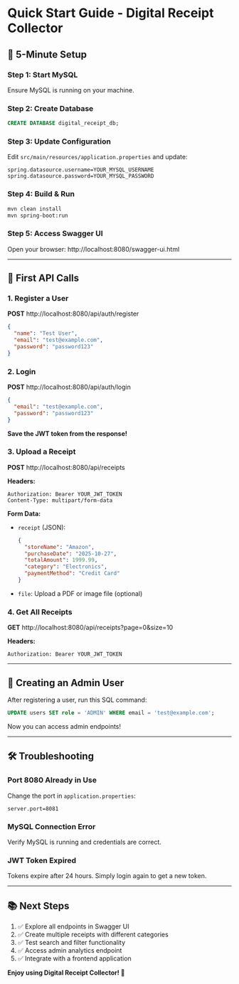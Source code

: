 # Quick Start Guide - Digital Receipt Collector

## 🚀 5-Minute Setup

### Step 1: Start MySQL
Ensure MySQL is running on your machine.

### Step 2: Create Database
```sql
CREATE DATABASE digital_receipt_db;
```

### Step 3: Update Configuration
Edit `src/main/resources/application.properties` and update:
```properties
spring.datasource.username=YOUR_MYSQL_USERNAME
spring.datasource.password=YOUR_MYSQL_PASSWORD
```

### Step 4: Build & Run
```bash
mvn clean install
mvn spring-boot:run
```

### Step 5: Access Swagger UI
Open your browser: http://localhost:8080/swagger-ui.html

---

## 📝 First API Calls

### 1. Register a User
**POST** http://localhost:8080/api/auth/register

```json
{
  "name": "Test User",
  "email": "test@example.com",
  "password": "password123"
}
```

### 2. Login
**POST** http://localhost:8080/api/auth/login

```json
{
  "email": "test@example.com",
  "password": "password123"
}
```

**Save the JWT token from the response!**

### 3. Upload a Receipt
**POST** http://localhost:8080/api/receipts

**Headers:**
```
Authorization: Bearer YOUR_JWT_TOKEN
Content-Type: multipart/form-data
```

**Form Data:**
- `receipt` (JSON):
  ```json
  {
    "storeName": "Amazon",
    "purchaseDate": "2025-10-27",
    "totalAmount": 1999.99,
    "category": "Electronics",
    "paymentMethod": "Credit Card"
  }
  ```
- `file`: Upload a PDF or image file (optional)

### 4. Get All Receipts
**GET** http://localhost:8080/api/receipts?page=0&size=10

**Headers:**
```
Authorization: Bearer YOUR_JWT_TOKEN
```

---

## 🔐 Creating an Admin User

After registering a user, run this SQL command:

```sql
UPDATE users SET role = 'ADMIN' WHERE email = 'test@example.com';
```

Now you can access admin endpoints!

---

## 🛠️ Troubleshooting

### Port 8080 Already in Use
Change the port in `application.properties`:
```properties
server.port=8081
```

### MySQL Connection Error
Verify MySQL is running and credentials are correct.

### JWT Token Expired
Tokens expire after 24 hours. Simply login again to get a new token.

---

## 📚 Next Steps

1. ✅ Explore all endpoints in Swagger UI
2. ✅ Create multiple receipts with different categories
3. ✅ Test search and filter functionality
4. ✅ Access admin analytics endpoint
5. ✅ Integrate with a frontend application

**Enjoy using Digital Receipt Collector! 🎉**
